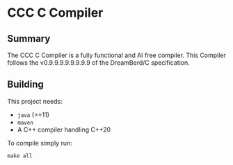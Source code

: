 # CCC C Compiler

## Summary

The CCC C Compiler is a fully functional and AI free compiler. This Compiler follows the v0.9.9.9.9.9.9.9.9 of the DreamBerd/C specification.

## Building

This project needs:
- `java` (>=11)
- `maven`
- A C++ compiler handling C++20

To compile simply run:
```
make all
```

